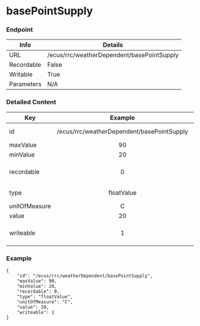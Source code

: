 # basePointSupply



### Endpoint

| Info  | Details |
| ------------- | ------------- |
| URL   | /ecus/rrc/weatherDependent/basePointSupply   |
| Recordable   | False   |
| Writable   | True   |
| Parameters  | N/A  |

### Detailed Content

|  Key  | Example | Description |
| ------------- | :------: | ------------------------------ |
|  id | /ecus/rrc/weatherDependent/basePointSupply | Message ID (URL) |
|  maxValue | 90 |  |
|  minValue | 20 |  |
|  recordable | 0 | Recordable parameter (0=No) |
|  type | floatValue | Data type of value |
|  unitOfMeasure | C |  |
|  value | 20 |  |
|  writeable | 1 | Writable parameter (0=No) |



### Example
```
{
    "id": "/ecus/rrc/weatherDependent/basePointSupply",
    "maxValue": 90,
    "minValue": 20,
    "recordable": 0,
    "type": "floatValue",
    "unitOfMeasure": "C",
    "value": 20,
    "writeable": 1
}
```
